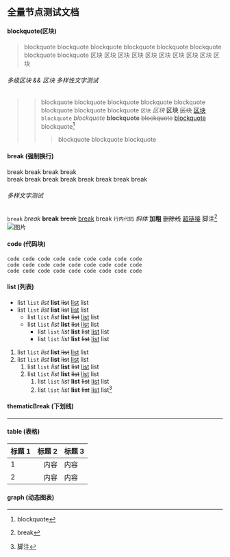 ## 全量节点测试文档

#### blockquote(区块)

> blockquote blockquote blockquote blockquote blockquote blockquote blockquote blockquote
> 区块 区块 区块 区块 区块 区块 区块 区块 区块 区块

###### 多级区块 && 区块 多样性文字测试

> > blockquote blockquote blockquote blockquote blockquote blockquote blockquote blockquote
> > `区块` _区块_ **区块** ~~区块~~ [区块](区块) `blockquote` _blockquote_ **blockquote** ~~blockquote~~ [blockquote](blockquote) blockquote[^1]
> >
> > > blockquote blockquote blockquote

[^1]: blockquote

#### break (强制换行)

break break break break  
break break break break break break break break

###### 多样文字测试

`break` _break_ **break** ~~break~~ [break](break) break
`行内代码` _斜体_ **加粗** ~~删除线~~ [超链接](超链接) 脚注[^2] ![图片](https://www.dbappsecurity.com.cn/Upload/image/20211008/20211008102715_5530.png)

[^2]: break

#### code (代码块)

```
code code code code code code code code code
code code code code code code code code code
code code code code code code code code code
```

#### list (列表)

- list `list` _list_ **list** ~~list~~ [list](list) list
- list `list` _list_ **list** ~~list~~ [list](list) list
  - list `list` _list_ **list** ~~list~~ [list](list) list
  - list `list` _list_ **list** ~~list~~ [list](list) list
    - list `list` _list_ **list** ~~list~~ [list](list) list
    - list `list` _list_ **list** ~~list~~ [list](list) list

1. list `list` _list_ **list** ~~list~~ [list](list) list
2. list `list` _list_ **list** ~~list~~ [list](list) list
   1. list `list` _list_ **list** ~~list~~ [list](list) list
   2. list `list` _list_ **list** ~~list~~ [list](list) list
      1. list `list` _list_ **list** ~~list~~ [list](list) list
      2. list `list` _list_ **list** ~~list~~ [list](list) list[^3]

[^3]: 脚注

#### thematicBreak (下划线)

---

#### table (表格)

| 标题 1 | 标题 2 | 标题 3 |
| ------ | -----: | :----- |
| 1      |   内容 | 内容   |
| 2      |   内容 | 内容   |

#### graph (动态图表)
